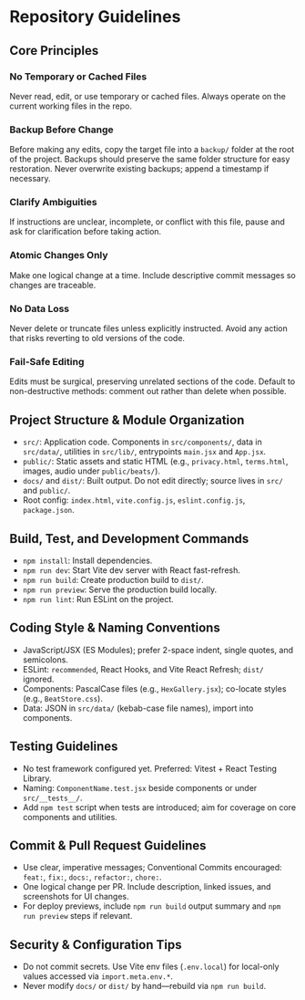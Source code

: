 # Repository Guidelines

## Core Principles

### No Temporary or Cached Files
Never read, edit, or use temporary or cached files.
Always operate on the current working files in the repo.

### Backup Before Change
Before making any edits, copy the target file into a `backup/` folder at the root of the project.
Backups should preserve the same folder structure for easy restoration.
Never overwrite existing backups; append a timestamp if necessary.

### Clarify Ambiguities
If instructions are unclear, incomplete, or conflict with this file, pause and ask for clarification before taking action.

### Atomic Changes Only
Make one logical change at a time.
Include descriptive commit messages so changes are traceable.

### No Data Loss
Never delete or truncate files unless explicitly instructed.
Avoid any action that risks reverting to old versions of the code.

### Fail-Safe Editing
Edits must be surgical, preserving unrelated sections of the code.
Default to non-destructive methods: comment out rather than delete when possible.

## Project Structure & Module Organization
- `src/`: Application code. Components in `src/components/`, data in `src/data/`, utilities in `src/lib/`, entrypoints `main.jsx` and `App.jsx`.
- `public/`: Static assets and static HTML (e.g., `privacy.html`, `terms.html`, images, audio under `public/beats/`).
- `docs/` and `dist/`: Built output. Do not edit directly; source lives in `src/` and `public/`.
- Root config: `index.html`, `vite.config.js`, `eslint.config.js`, `package.json`.

## Build, Test, and Development Commands
- `npm install`: Install dependencies.
- `npm run dev`: Start Vite dev server with React fast-refresh.
- `npm run build`: Create production build to `dist/`.
- `npm run preview`: Serve the production build locally.
- `npm run lint`: Run ESLint on the project.

## Coding Style & Naming Conventions
- JavaScript/JSX (ES Modules); prefer 2-space indent, single quotes, and semicolons.
- ESLint: `recommended`, React Hooks, and Vite React Refresh; `dist/` ignored.
- Components: PascalCase files (e.g., `HexGallery.jsx`); co-locate styles (e.g., `BeatStore.css`).
- Data: JSON in `src/data/` (kebab-case file names), import into components.

## Testing Guidelines
- No test framework configured yet. Preferred: Vitest + React Testing Library.
- Naming: `ComponentName.test.jsx` beside components or under `src/__tests__/`.
- Add `npm test` script when tests are introduced; aim for coverage on core components and utilities.

## Commit & Pull Request Guidelines
- Use clear, imperative messages; Conventional Commits encouraged: `feat:`, `fix:`, `docs:`, `refactor:`, `chore:`.
- One logical change per PR. Include description, linked issues, and screenshots for UI changes.
- For deploy previews, include `npm run build` output summary and `npm run preview` steps if relevant.

## Security & Configuration Tips
- Do not commit secrets. Use Vite env files (`.env.local`) for local-only values accessed via `import.meta.env.*`.
- Never modify `docs/` or `dist/` by hand—rebuild via `npm run build`.
